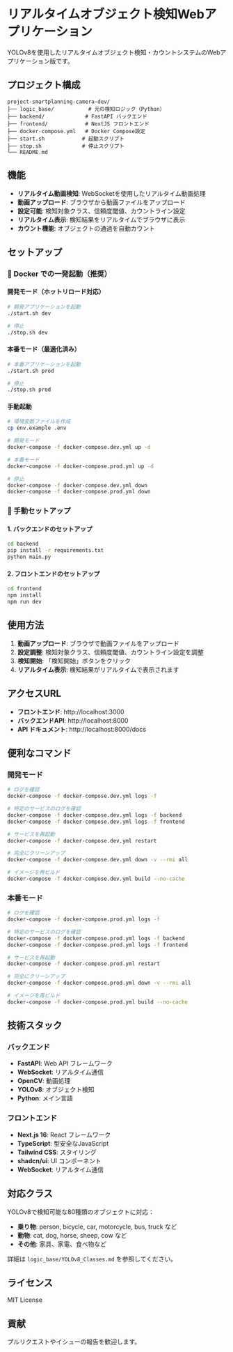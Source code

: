 # リアルタイムオブジェクト検知Webアプリケーション

YOLOv8を使用したリアルタイムオブジェクト検知・カウントシステムのWebアプリケーション版です。

## プロジェクト構成

```
project-smartplanning-camera-dev/
├── logic_base/           # 元の検知ロジック（Python）
├── backend/             # FastAPI バックエンド
├── frontend/            # NextJS フロントエンド
├── docker-compose.yml   # Docker Compose設定
├── start.sh            # 起動スクリプト
├── stop.sh             # 停止スクリプト
└── README.md
```

## 機能

- **リアルタイム動画検知**: WebSocketを使用したリアルタイム動画処理
- **動画アップロード**: ブラウザから動画ファイルをアップロード
- **設定可能**: 検知対象クラス、信頼度閾値、カウントライン設定
- **リアルタイム表示**: 検知結果をリアルタイムでブラウザに表示
- **カウント機能**: オブジェクトの通過を自動カウント

## セットアップ

### 🐳 Docker での一発起動（推奨）

#### 開発モード（ホットリロード対応）
```bash
# 開発アプリケーションを起動
./start.sh dev

# 停止
./stop.sh dev
```

#### 本番モード（最適化済み）
```bash
# 本番アプリケーションを起動
./start.sh prod

# 停止
./stop.sh prod
```

#### 手動起動
```bash
# 環境変数ファイルを作成
cp env.example .env

# 開発モード
docker-compose -f docker-compose.dev.yml up -d

# 本番モード
docker-compose -f docker-compose.prod.yml up -d

# 停止
docker-compose -f docker-compose.dev.yml down
docker-compose -f docker-compose.prod.yml down
```

### 🔧 手動セットアップ

#### 1. バックエンドのセットアップ

```bash
cd backend
pip install -r requirements.txt
python main.py
```

#### 2. フロントエンドのセットアップ

```bash
cd frontend
npm install
npm run dev
```

## 使用方法

1. **動画アップロード**: ブラウザで動画ファイルをアップロード
2. **設定調整**: 検知対象クラス、信頼度閾値、カウントライン設定を調整
3. **検知開始**: 「検知開始」ボタンをクリック
4. **リアルタイム表示**: 検知結果がリアルタイムで表示されます

## アクセスURL

- **フロントエンド**: http://localhost:3000
- **バックエンドAPI**: http://localhost:8000
- **API ドキュメント**: http://localhost:8000/docs

## 便利なコマンド

### 開発モード
```bash
# ログを確認
docker-compose -f docker-compose.dev.yml logs -f

# 特定のサービスのログを確認
docker-compose -f docker-compose.dev.yml logs -f backend
docker-compose -f docker-compose.dev.yml logs -f frontend

# サービスを再起動
docker-compose -f docker-compose.dev.yml restart

# 完全にクリーンアップ
docker-compose -f docker-compose.dev.yml down -v --rmi all

# イメージを再ビルド
docker-compose -f docker-compose.dev.yml build --no-cache
```

### 本番モード
```bash
# ログを確認
docker-compose -f docker-compose.prod.yml logs -f

# 特定のサービスのログを確認
docker-compose -f docker-compose.prod.yml logs -f backend
docker-compose -f docker-compose.prod.yml logs -f frontend

# サービスを再起動
docker-compose -f docker-compose.prod.yml restart

# 完全にクリーンアップ
docker-compose -f docker-compose.prod.yml down -v --rmi all

# イメージを再ビルド
docker-compose -f docker-compose.prod.yml build --no-cache
```

## 技術スタック

### バックエンド
- **FastAPI**: Web API フレームワーク
- **WebSocket**: リアルタイム通信
- **OpenCV**: 動画処理
- **YOLOv8**: オブジェクト検知
- **Python**: メイン言語

### フロントエンド
- **Next.js 16**: React フレームワーク
- **TypeScript**: 型安全なJavaScript
- **Tailwind CSS**: スタイリング
- **shadcn/ui**: UI コンポーネント
- **WebSocket**: リアルタイム通信

## 対応クラス

YOLOv8で検知可能な80種類のオブジェクトに対応：

- **乗り物**: person, bicycle, car, motorcycle, bus, truck など
- **動物**: cat, dog, horse, sheep, cow など
- **その他**: 家具、家電、食べ物など

詳細は `logic_base/YOLOv8_Classes.md` を参照してください。

## ライセンス

MIT License

## 貢献

プルリクエストやイシューの報告を歓迎します。
